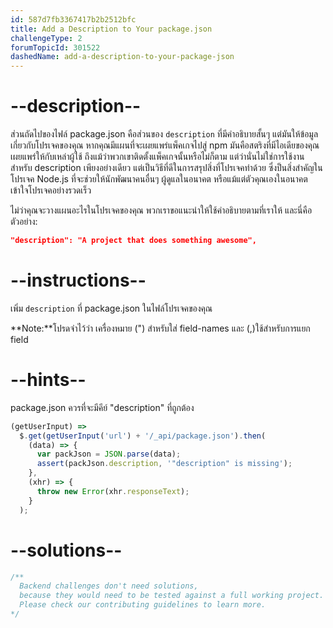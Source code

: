 ```yaml
---
id: 587d7fb3367417b2b2512bfc
title: Add a Description to Your package.json
challengeType: 2
forumTopicId: 301522
dashedName: add-a-description-to-your-package-json
---
```


# --description--


ส่วนถัดไปของไฟล์ package.json คือส่วนของ `description` ที่มีคำอธิบายสั้นๆ แต่มันให้ข้อมูลเกี่ยวกับโปรเจคของคุณ
หากคุณมีแผนที่จะเผยแพร่แพ็คเกจไปสู่ npm  มันคือสตริงที่มีไอเดียของคุณเผยแพร่ให้กับเหล่าผู้ใช้ ถึงแม้ว่าพวกเขาติดตั้งแพ็คเกจนั้นหรือไม่ก็ตาม  แต่ว่านั่นไม่ใช่การใช้งานสำหรับ description เพียงอย่างเดียว แต่เป็นวิธีที่ดีในการสรุปสิ่งที่โปรเจคทำด้วย ซึ่งป็นสิ่งสำคัญในโปรเจค Node.js ที่จะช่วยให้นักพัฒนาคนอื่นๆ ผู้ดูแลในอนาคต หรือแม้แต่ตัวคุณเองในอนาคตเข้าใจโปรเจคอย่างรวดเร็ว

ไม่ว่าคุณจะวางแผนอะไรในโปรเจคของคุณ พวกเราขอแนะนำให้ใช้คำอธิบายตามที่เราให้  และนี่คือตัวอย่าง:

```json
"description": "A project that does something awesome",
```

# --instructions--

เพิ่ม `description` ที่ package.json ในไฟล์โปรเจคของคุณ

**Note:**โปรดจำไว้ว่า เครื่องหมาย (") สำหรับใส่ field-names และ (,)ใช้สำหรับการแยก field

# --hints--

package.json ควรที่จะมีคีย์ "description" ที่ถูกต้อง

```js
(getUserInput) =>
  $.get(getUserInput('url') + '/_api/package.json').then(
    (data) => {
      var packJson = JSON.parse(data);
      assert(packJson.description, '"description" is missing');
    },
    (xhr) => {
      throw new Error(xhr.responseText);
    }
  );
```

# --solutions--

```js
/**
  Backend challenges don't need solutions, 
  because they would need to be tested against a full working project. 
  Please check our contributing guidelines to learn more.
*/
```
